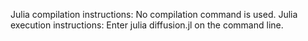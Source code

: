 Julia compilation instructions: No compilation command is used.
Julia execution instructions: Enter julia diffusion.jl on the command line.
